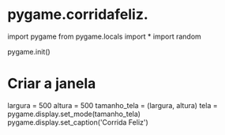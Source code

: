 # pygame.corridafeliz.

import pygame
from pygame.locals import *
import random

pygame.init()

# Criar a janela
largura = 500
altura = 500
tamanho_tela = (largura, altura)
tela = pygame.display.set_mode(tamanho_tela)
pygame.display.set_caption('Corrida Feliz')

